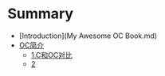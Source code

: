 # Summary

* [Introduction](My Awesome OC Book.md)
* [OC简介](OC简介.md)
   * [1.C和OC对比](1C和OC对比.md)
   * [2](2.md)

